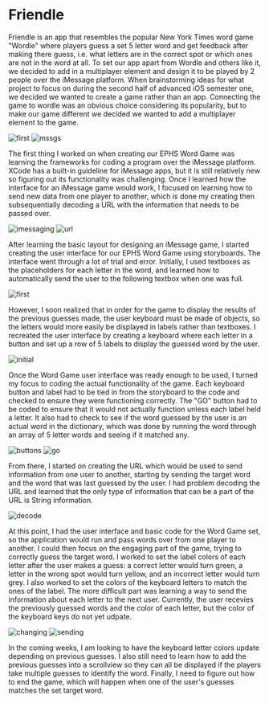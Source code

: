 # Friendle

Friendle is an app that resembles the popular New York Times word game "Wordle" where players guess a set 5 letter word and get feedback after making there guess, i.e. what letters are in the correct spot or which ones are not in the word at all. To set our app apart from Wordle and others like it, we decided to add in a multiplayer element and design it to be played by 2 people over the iMessage platform. When brainstorming ideas for what project to focus on during the second half of advanced iOS semester one, we decided we wanted to create a game rather than an app. Connecting the game to wordle was an obvious choice considering its popularity, but to make our game different we decided we wanted to add a multiplayer element to the game. 

![first](firstscreen.png)  ![mssgs](actualMessages.png)


The first thing I worked on when creating our EPHS Word Game was learning the frameworks for coding a program over the iMessage platform. XCode has a built-in guideline for iMessage apps, but it is still relatively new so figuring out its functionality was challenging. Once I learned how the interface for an iMessage game would work, I focused on learning how to send new data from one player to another, which is done my creating then subsequentially decoding a URL with the information that needs to be passed over. 

![imessaging](messageLearning.png)  ![url](urlPt2.png)

After learning the basic layout for designing an iMessage game, I started creating the user interface for our EPHS Word Game using storyboards. The interface went through a lot of trial and error. Initially, I used textboxes as the placeholders for each letter in the word, and learned how to automatically send the user to the following textbox when one was full. 

![first](firstDesign.png)

However, I soon realized that in order for the game to display the results of the previous guesses made, the user keyboard must be made of objects, so the letters would more easily be displayed in labels rather than textboxes. I recreated the user interface by creating a keyboard where each letter in a button and set up a row of 5 labels to display the guessed word by the user. 

![initial](initialDesign.png)

Once the Word Game user interface was ready enough to be used, I turned my focus to coding the actual functionality of the game. Each keyboard button and label had to be tied in from the storyboard to the code and checked to ensure they were functioning correctly. The "GO" button had to be coded to ensure that it would not actually function unless each label held a letter. It also had to check to see if the word guessed by the user is an actual word in the dictionary, which was done by running the word through an array of 5 letter words and seeing if it matched any. 

![buttons](buttons.png)  ![go](gobutton.png)

From there, I started on creating the URL which would be used to send information from one user to another, starting by sending the target word and the word that was last guessed by the user. I had problem decoding the URL and learned that the only type of information that can be a part of the URL is String information. 

![decode](decodeurl.png)

At this point, I had the user interface and basic code for the Word Game set, so the application would run and pass words over from one player to another. I could then focus on the engaging part of the game, trying to correctly guess the target word. I worked to set the label colors of each letter after the user makes a guess: a correct letter would turn green, a letter in the wrong spot would turn yellow, and an incorrect letter would turn grey. I also worked to set the colors of the keyboard letters to match the ones of the label. The more difficult part was learning a way to send the information about each letter to the next user. Currently, the user recevies the previously guessed words and the color of each letter, but the color of the keyboard keys do not yet udpate. 

![changing](colorChange.png)  ![sending](sendingColors.png)

In the coming weeks, I am looking to have the keyboard letter colors update depending on previous guesses. I also still need to learn how to add the previous guesses into a scrollview so they can all be displayed if the players take multiple guesses to identify the word. Finally, I need to figure out how to end the game, which will happen when one of the user's guesses matches the set target word.
